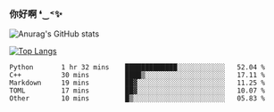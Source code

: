 ### 你好啊 ❛‿˂✨

![Anurag's GitHub stats](https://github-readme-stats.vercel.app/api?username=ZombieFly&count_private=true&show_icons=true)

[![Top Langs](https://github-readme-stats.vercel.app/api/top-langs/?username=ZombieFly&layout=compact&count_private=true&hide=Ruby,makefile)](https://github.com/anuraghazra/github-readme-stats)

<!--START_SECTION:waka-->

```text
Python       1 hr 32 mins    █████████████░░░░░░░░░░░░   52.04 %
C++          30 mins         ████▒░░░░░░░░░░░░░░░░░░░░   17.11 %
Markdown     19 mins         ██▓░░░░░░░░░░░░░░░░░░░░░░   11.25 %
TOML         17 mins         ██▓░░░░░░░░░░░░░░░░░░░░░░   10.07 %
Other        10 mins         █▒░░░░░░░░░░░░░░░░░░░░░░░   05.83 %
```

<!--END_SECTION:waka-->
